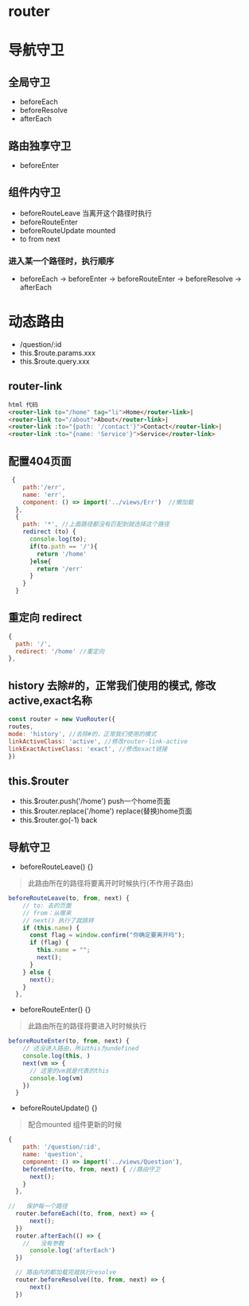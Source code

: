 # router 
# 导航守卫

## 全局守卫
- beforeEach
- beforeResolve
- afterEach

## 路由独享守卫
- beforeEnter

## 组件内守卫
- beforeRouteLeave 当离开这个路径时执行
- beforeRouteEnter 
- beforeRouteUpdate mounted
- to from next 


### 进入某一个路径时，执行顺序
- beforeEach -> beforeEnter -> beforeRouteEnter -> beforeResolve -> afterEach 


# 动态路由
- /question/:id
- this.$route.params.xxx  
- this.$route.query.xxx  

## router-link

```html
html 代码
<router-link to="/home" tag="li">Home</router-link>|
<router-link to="/about">About</router-link>|
<router-link :to="{path: '/contact'}">Contact</router-link>|
<router-link :to="{name: 'Service'}">Service</router-link>
```

## 配置404页面
```js
 {
    path:'/err',
    name: 'err',
    component: () => import('../views/Err')  //懒加载
  },
  {
    path: '*', //上面路径都没有匹配到就选择这个路径
    redirect (to) {
      console.log(to);
      if(to.path == '/'){
        return '/home'
      }else{
        return '/err'
      }
    }
  }
  ```

  ## 重定向 redirect

  ```js
  {
    path: '/',
    redirect: '/home' //重定向
  },
  ```

  ## history 去除#的，正常我们使用的模式, 修改active,exact名称

  ```js
const router = new VueRouter({
  routes,
  mode: 'history', //去除#的，正常我们使用的模式
  linkActiveClass: 'active', //修改router-link-active
  linkExactActiveClass: 'exact', //修改exact链接 
})
  ```

## this.$router

- this.$router.push('/home')    push一个home页面
- this.$router.replace('/home')    replace(替换)home页面
- this.$router.go(-1)           back


## 导航守卫

- beforeRouteLeave() {} 
> 此路由所在的路径将要离开时时候执行(不作用子路由)

```js
beforeRouteLeave(to, from, next) {
    // to: 去的页面
    // from：从哪来
    // next() 执行了就跳转
    if (this.name) {
      const flag = window.confirm("你确定要离开吗");
      if (flag) {
        this.name = "";
        next();
      }
    } else {
      next();
    }
  },
```
- beforeRouteEnter() {}
> 此路由所在的路径将要进入时时候执行

```js
beforeRouteEnter(to, from, next) {
    // 还没进入路由，所以this为undefined
    console.log(this, )
    next(vm => {
      // 这里的vm就是代表的this
      console.log(vm)
    })
  }
```
- beforeRouteUpdate() {}
> 配合mounted 组件更新的时候

```js
{
    path: '/question/:id',
    name: 'question',
    component: () => import('../views/Question'),
    beforeEnter(to, from, next) { //路由守卫
      next();
    }
  },
  
//   保护每一个路径
  router.beforeEach((to, from, next) => {
      next();
  })
  router.afterEach(() => {
    //   没有参数
      console.log('afterEach')
  })

  // 路由内的都加载完就执行resolve
  router.beforeResolve((to, from, next) => {
      next()
  })
  ```

